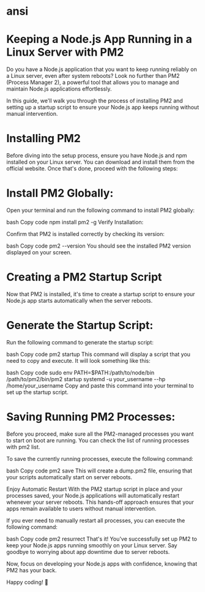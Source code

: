 # ansi

# Keeping a Node.js App Running in a Linux Server with PM2


Do you have a Node.js application that you want to keep running reliably on a Linux server, even after system reboots? Look no further than PM2 (Process Manager 2), a powerful tool that allows you to manage and maintain Node.js applications effortlessly.

In this guide, we'll walk you through the process of installing PM2 and setting up a startup script to ensure your Node.js app keeps running without manual intervention.

# Installing PM2
Before diving into the setup process, ensure you have Node.js and npm installed on your Linux server. You can download and install them from the official website. Once that's done, proceed with the following steps:

# Install PM2 Globally:

Open your terminal and run the following command to install PM2 globally:

bash
Copy code
npm install pm2 -g
Verify Installation:

Confirm that PM2 is installed correctly by checking its version:

bash
Copy code
pm2 --version
You should see the installed PM2 version displayed on your screen.

# Creating a PM2 Startup Script
Now that PM2 is installed, it's time to create a startup script to ensure your Node.js app starts automatically when the server reboots.

# Generate the Startup Script:

Run the following command to generate the startup script:

bash
Copy code
pm2 startup
This command will display a script that you need to copy and execute. It will look something like this:

bash
Copy code
sudo env PATH=$PATH:/path/to/node/bin /path/to/pm2/bin/pm2 startup systemd -u your_username --hp /home/your_username
Copy and paste this command into your terminal to set up the startup script.

# Saving Running PM2 Processes:

Before you proceed, make sure all the PM2-managed processes you want to start on boot are running. You can check the list of running processes with pm2 list.

To save the currently running processes, execute the following command:

bash
Copy code
pm2 save
This will create a dump.pm2 file, ensuring that your scripts automatically start on server reboots.

Enjoy Automatic Restart
With the PM2 startup script in place and your processes saved, your Node.js applications will automatically restart whenever your server reboots. This hands-off approach ensures that your apps remain available to users without manual intervention.

If you ever need to manually restart all processes, you can execute the following command:

bash
Copy code
pm2 resurrect
That's it! You've successfully set up PM2 to keep your Node.js apps running smoothly on your Linux server. Say goodbye to worrying about app downtime due to server reboots.

Now, focus on developing your Node.js apps with confidence, knowing that PM2 has your back.

Happy coding! 🚀
